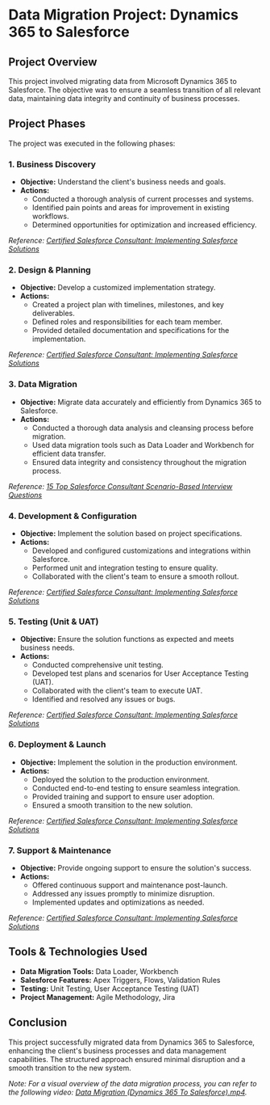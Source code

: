 # Data Migration Project: Dynamics 365 to Salesforce

## Project Overview

This project involved migrating data from Microsoft Dynamics 365 to Salesforce. The objective was to ensure a seamless transition of all relevant data, maintaining data integrity and continuity of business processes.

## Project Phases

The project was executed in the following phases:

### 1. Business Discovery

- **Objective:** Understand the client's business needs and goals.
- **Actions:**
  - Conducted a thorough analysis of current processes and systems.
  - Identified pain points and areas for improvement in existing workflows.
  - Determined opportunities for optimization and increased efficiency.

*Reference: [Certified Salesforce Consultant: Implementing Salesforce Solutions](https://salesforceinnovate.com/)*

### 2. Design & Planning

- **Objective:** Develop a customized implementation strategy.
- **Actions:**
  - Created a project plan with timelines, milestones, and key deliverables.
  - Defined roles and responsibilities for each team member.
  - Provided detailed documentation and specifications for the implementation.

*Reference: [Certified Salesforce Consultant: Implementing Salesforce Solutions](https://salesforceinnovate.com/)*

### 3. Data Migration

- **Objective:** Migrate data accurately and efficiently from Dynamics 365 to Salesforce.
- **Actions:**
  - Conducted a thorough data analysis and cleansing process before migration.
  - Used data migration tools such as Data Loader and Workbench for efficient data transfer.
  - Ensured data integrity and consistency throughout the migration process.

*Reference: [15 Top Salesforce Consultant Scenario-Based Interview Questions](https://salesforceinnovate.com/15-must-know-salesforce-consultant-scenario-based-interview-questions-in-2023/)*

### 4. Development & Configuration

- **Objective:** Implement the solution based on project specifications.
- **Actions:**
  - Developed and configured customizations and integrations within Salesforce.
  - Performed unit and integration testing to ensure quality.
  - Collaborated with the client's team to ensure a smooth rollout.

*Reference: [Certified Salesforce Consultant: Implementing Salesforce Solutions](https://salesforceinnovate.com/)*

### 5. Testing (Unit & UAT)

- **Objective:** Ensure the solution functions as expected and meets business needs.
- **Actions:**
  - Conducted comprehensive unit testing.
  - Developed test plans and scenarios for User Acceptance Testing (UAT).
  - Collaborated with the client's team to execute UAT.
  - Identified and resolved any issues or bugs.

*Reference: [Certified Salesforce Consultant: Implementing Salesforce Solutions](https://salesforceinnovate.com/)*

### 6. Deployment & Launch

- **Objective:** Implement the solution in the production environment.
- **Actions:**
  - Deployed the solution to the production environment.
  - Conducted end-to-end testing to ensure seamless integration.
  - Provided training and support to ensure user adoption.
  - Ensured a smooth transition to the new solution.

*Reference: [Certified Salesforce Consultant: Implementing Salesforce Solutions](https://salesforceinnovate.com/)*

### 7. Support & Maintenance

- **Objective:** Provide ongoing support to ensure the solution's success.
- **Actions:**
  - Offered continuous support and maintenance post-launch.
  - Addressed any issues promptly to minimize disruption.
  - Implemented updates and optimizations as needed.

*Reference: [Certified Salesforce Consultant: Implementing Salesforce Solutions](https://salesforceinnovate.com/)*

## Tools & Technologies Used

- **Data Migration Tools:** Data Loader, Workbench
- **Salesforce Features:** Apex Triggers, Flows, Validation Rules
- **Testing:** Unit Testing, User Acceptance Testing (UAT)
- **Project Management:** Agile Methodology, Jira

## Conclusion

This project successfully migrated data from Dynamics 365 to Salesforce, enhancing the client's business processes and data management capabilities. The structured approach ensured minimal disruption and a smooth transition to the new system.

*Note: For a visual overview of the data migration process, you can refer to the following video: [Data Migration (Dynamics 365 To Salesforce).mp4](https://vimeo.com/771997396).*
